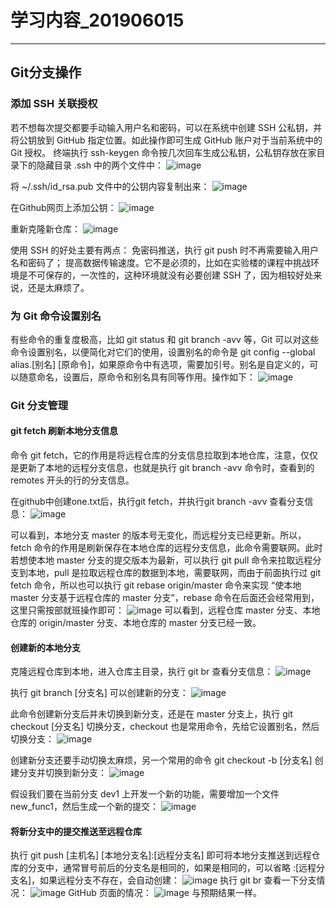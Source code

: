 # 学习内容_201906015

---

## Git分支操作

### 添加 SSH 关联授权
若不想每次提交都要手动输入用户名和密码，可以在系统中创建 SSH 公私钥，并将公钥放到 GitHub 指定位置。如此操作即可生成 GitHub 账户对于当前系统中的 Git 授权。
终端执行 ssh-keygen 命令按几次回车生成公私钥，公私钥存放在家目录下的隐藏目录 .ssh 中的两个文件中：
![image](https://user-images.githubusercontent.com/50911356/59553725-ba67ab00-8fcb-11e9-9c5b-c07aea3249c2.png)

将 ~/.ssh/id_rsa.pub 文件中的公钥内容复制出来：
![image](https://user-images.githubusercontent.com/50911356/59553740-fc90ec80-8fcb-11e9-9a1e-646b84109727.png)

在Github网页上添加公钥：
![image](https://user-images.githubusercontent.com/50911356/59553759-437ee200-8fcc-11e9-83ef-8e953f826916.png)

重新克隆新仓库：
![image](https://user-images.githubusercontent.com/50911356/59553782-b5efc200-8fcc-11e9-815b-9835a33619e9.png)

使用 SSH 的好处主要有两点：
免密码推送，执行 git push 时不再需要输入用户名和密码了；
提高数据传输速度。它不是必须的，比如在实验楼的课程中挑战环境是不可保存的，一次性的，这种环境就没有必要创建 SSH 了，因为相较好处来说，还是太麻烦了。

### 为 Git 命令设置别名
有些命令的重复度极高，比如 git status 和 git branch -avv 等，Git 可以对这些命令设置别名，以便简化对它们的使用，设置别名的命令是 git config --global alias.[别名] [原命令]，如果原命令中有选项，需要加引号。别名是自定义的，可以随意命名，设置后，原命令和别名具有同等作用。操作如下：
![image](https://user-images.githubusercontent.com/50911356/59553804-2eef1980-8fcd-11e9-989d-8136b84f5ceb.png)

### Git 分支管理

#### git fetch 刷新本地分支信息
命令 git fetch，它的作用是将远程仓库的分支信息拉取到本地仓库，注意，仅仅是更新了本地的远程分支信息，也就是执行 git branch -avv 命令时，查看到的 remotes 开头的行的分支信息。

在github中创建one.txt后，执行git fetch，并执行git branch -avv 查看分支信息：
![image](https://user-images.githubusercontent.com/50911356/59553936-dd478e80-8fce-11e9-8a8e-d10cb36d4fa6.png)

可以看到，本地分支 master 的版本号无变化，而远程分支已经更新。所以，fetch 命令的作用是刷新保存在本地仓库的远程分支信息，此命令需要联网。此时若想使本地 master 分支的提交版本为最新，可以执行 git pull 命令来拉取远程分支到本地，pull 是拉取远程仓库的数据到本地，需要联网，而由于前面执行过 git fetch 命令，所以也可以执行 git rebase origin/master 命令来实现 “使本地 master 分支基于远程仓库的 master 分支”，rebase 命令在后面还会经常用到，这里只需按部就班操作即可：
![image](https://user-images.githubusercontent.com/50911356/59553951-1da70c80-8fcf-11e9-9c8a-83bf8a980f67.png)
可以看到，远程仓库 master 分支、本地仓库的 origin/master 分支、本地仓库的 master 分支已经一致。

#### 创建新的本地分支
克隆远程仓库到本地，进入仓库主目录，执行 git br 查看分支信息：
![image](https://user-images.githubusercontent.com/50911356/59553967-4d561480-8fcf-11e9-8663-7d07b9ebbce3.png)

执行 git branch [分支名] 可以创建新的分支：
![image](https://user-images.githubusercontent.com/50911356/59553974-64950200-8fcf-11e9-9384-b248d0717c63.png)

此命令创建新分支后并未切换到新分支，还是在 master 分支上，执行 git checkout [分支名] 切换分支，checkout 也是常用命令，先给它设置别名，然后切换分支：
![image](https://user-images.githubusercontent.com/50911356/59553989-94440a00-8fcf-11e9-8990-f5d08105ef18.png)

创建新分支还要手动切换太麻烦，另一个常用的命令 git checkout -b [分支名] 创建分支并切换到新分支：
![image](https://user-images.githubusercontent.com/50911356/59553999-b3429c00-8fcf-11e9-8212-7dc803ef89ec.png)

假设我们要在当前分支 dev1 上开发一个新的功能，需要增加一个文件 new_func1，然后生成一个新的提交：
![image](https://user-images.githubusercontent.com/50911356/59554043-38c64c00-8fd0-11e9-972d-f7da94d1e7f5.png)

#### 将新分支中的提交推送至远程仓库
执行 git push [主机名] [本地分支名]:[远程分支名] 即可将本地分支推送到远程仓库的分支中，通常冒号前后的分支名是相同的，如果是相同的，可以省略 :[远程分支名]，如果远程分支不存在，会自动创建：
![image](https://user-images.githubusercontent.com/50911356/59554067-7cb95100-8fd0-11e9-8912-12320b47005e.png)
执行 git br 查看一下分支情况：
![image](https://user-images.githubusercontent.com/50911356/59554088-dae63400-8fd0-11e9-8fa7-875da79fda02.png)
 GitHub 页面的情况：
 ![image](https://user-images.githubusercontent.com/50911356/59554103-edf90400-8fd0-11e9-810a-aabaa338cbc7.png)
 与预期结果一样。
 
 

